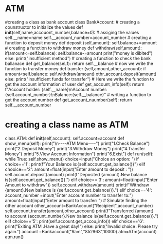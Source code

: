 # ATM
#creating a class as bank account
class BankAccount:
    # creating a counstructor to initialize the values
    def __init__(self,name,accouont_number,balance=0):
       # assiging the values
       self.__name=name
       self.__account_number=account_number
    # creating a function to deposit money
    def deposit (self,amount):
        self.balance+=amount
    # creating a function to withdraw money
    def withdraw(self,amount):
        if(amount<=self.balance):
            self.balance-=amount
            print("money is dibited")
        else:
            print("insufficient method")
    # creating a function to check the bank ballanace
    def get_balance(seLf):
       return self.__balance
    # now we write the function to transfer money
    def transfer (self,amount,other_account):
       if amount<self.balance:
          self.withdraw(amount)
          othr_account.deposit(amount)
       else:
          print("insufficient funds for transfer")
    # Here we write the function to get the account information of user
    def get_account_info(self):
       return f"Account holder: {self.__name}\nAccount number:{self.account_number}\nBalance:{self.__balance}"
    # writing a function to get the account number
    def get_account_nuumber(self):
       return self.__account_number
# creating a class name as ATM
class ATM:
    def __init__(self,account):
        self.account=account
    def show_menu(self):
        print("\n----ATM Menu----")
        print("1.Check Balance")
        print("2.Deposit Money")
        print("3.Withdraw Money")
        print("4.Transfer Money")
        print("5.View Account Information")
        print("6.Exist")
    def run(self):
        while True:
            self.show_menu()
            choice=input("Choice an option: ")
            if choice=='1':
                print(f"Your Balance is:{self.account.get_balance()}")
            elif chooice=='2':
                amount=float(input("Enter amount to deposit : "))
                self.account.deposit(amount)
                print(f"Deposited {amount).New balance is{self.account.get_balance()}.")
            elif choice=='3':
                amount=float(input("Enter Amount to withdraw"))
                self.account.withdraw(amount)
                print(f"Withdraw {amount}.New balance is {self.account.get_balance()}.")
            elif choice=='4':
                account_number =input("Enter account number to transfer to:")
                amount=float(input("Enter amount to transfer: ")
                # Simulate finding the other account
                other_account=BankAccount("Recipient",account_number)
                self.account.transfer(amount,other_account)
                print(f"Transferred {amount} to account {account_number}.New balance is{self.account.get_balance()}.")
            elif choice=='5':
                print(self.account.get_accou_info())
            elif choice=='6':
                print("Exiting ATM .Have a great day!")
            else:
                print("Invalid choice .Please try again.")
account =Bankaccount("Ram","852963",10000)
atm=ATm(account)
atm.run()
       
        
    
       


